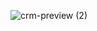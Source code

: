 ![crm-preview (2)](https://github.com/ConsigueVentas-Team/.github/assets/90112040/20d7fb97-51fd-47bd-851e-f3a4e3e825fa)
